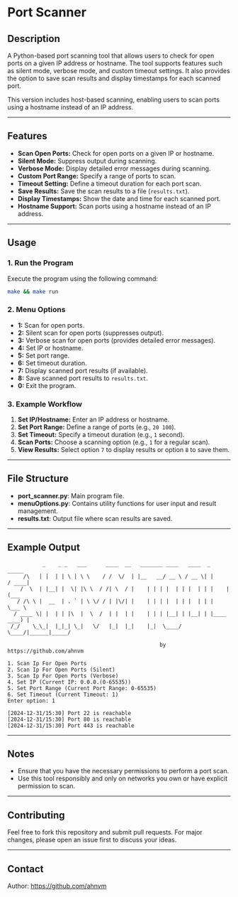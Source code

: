 # Port Scanner

## Description
A Python-based port scanning tool that allows users to check for open ports on a given IP address or hostname. The tool supports features such as silent mode, verbose mode, and custom timeout settings. It also provides the option to save scan results and display timestamps for each scanned port.

This version includes host-based scanning, enabling users to scan ports using a hostname instead of an IP address.

---

## Features
- **Scan Open Ports:** Check for open ports on a given IP or hostname.
- **Silent Mode:** Suppress output during scanning.
- **Verbose Mode:** Display detailed error messages during scanning.
- **Custom Port Range:** Specify a range of ports to scan.
- **Timeout Setting:** Define a timeout duration for each port scan.
- **Save Results:** Save the scan results to a file (`results.txt`).
- **Display Timestamps:** Show the date and time for each scanned port.
- **Hostname Support:** Scan ports using a hostname instead of an IP address.


---

## Usage
### 1. Run the Program
Execute the program using the following command:
```bash
make && make run
```

### 2. Menu Options
- **1:** Scan for open ports.
- **2:** Silent scan for open ports (suppresses output).
- **3:** Verbose scan for open ports (provides detailed error messages).
- **4:** Set IP or hostname.
- **5:** Set port range.
- **6:** Set timeout duration.
- **7:** Display scanned port results (if available).
- **8:** Save scanned port results to `results.txt`.
- **0:** Exit the program.

### 3. Example Workflow
1. **Set IP/Hostname:** Enter an IP address or hostname.
2. **Set Port Range:** Define a range of ports (e.g., `20 100`).
3. **Set Timeout:** Specify a timeout duration (e.g., `1` second).
4. **Scan Ports:** Choose a scanning option (e.g., `1` for a regular scan).
5. **View Results:** Select option `7` to display results or option `8` to save them.

---

## File Structure
- **port_scanner.py**: Main program file.
- **menuOptions.py**: Contains utility functions for user input and result management.
- **results.txt**: Output file where scan results are saved.

---

## Example Output
```
           _    _ _   ___      ____  __   _______ ____   ____  _       _____
     /\   | |  | | \ | \ \    / /  \/  | |__   __/ __ \ / __ \| |     / ____|
    /  \  | |__| |  \| |\ \  / /| \  / |    | | | |  | | |  | | |    | (___  
   / /\ \ |  __  | . ` | \ \/ / | |\/| |    | | | |  | | |  | | |     \___ \
  / ____ \| |  | | |\  |  \  /  | |  | |    | | | |__| | |__| | |____ ____) |
 /_/    \_\_|  |_|_| \_|   \/   |_|  |_|    |_|  \____/ \____/|______|_____/
                                                                              
                                                by https://github.com/ahnvm

1. Scan Ip For Open Ports
2. Scan Ip For Open Ports (Silent)
3. Scan Ip For Open Ports (Verbose)
4. Set IP (Current IP: 0.0.0.(0-65535))
5. Set Port Range (Current Port Range: 0-65535)
6. Set Timeout (Current Timeout: 1)
Enter option: 1

[2024-12-31/15:30] Port 22 is reachable
[2024-12-31/15:30] Port 80 is reachable
[2024-12-31/15:30] Port 443 is reachable
```

---

## Notes
- Ensure that you have the necessary permissions to perform a port scan.
- Use this tool responsibly and only on networks you own or have explicit permission to scan.

---

## Contributing
Feel free to fork this repository and submit pull requests. For major changes, please open an issue first to discuss your ideas.

---

## Contact
Author: https://github.com/ahnvm

